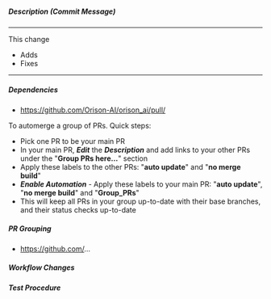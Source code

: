<!-- NOTICE: Populate this template before opening this PR.-->

##### Description (Commit Message) #####
<!-- A clear description of the changes in this PR.  This will be peer reviewed. -->
---
<!-- COMMIT MESSAGE MARKER - DO NOT DELETE THIS -->
This change <FILL ME IN>

* Adds <FILL ME IN OR REMOVE>
* Fixes <FILL ME IN OR REMOVE>

<!-- COMMIT MESSAGE MARKER - DO NOT DELETE THIS -->
---

<!-- NOTICE: Delete sections below that are not relevant to this PR. -->

##### Dependencies #####

<!-- Dependent PRs in other repos and new library dependencies. One link per line and no comments -->
- https://github.com/Orison-AI/orison_ai/pull/

To automerge a group of PRs. Quick steps:
 - Pick one PR to be your main PR
 - In your main PR, _**Edit**_ the _**Description**_ and add links to your other PRs under the "**Group PRs here...**" section
 - Apply these labels to the other PRs: "**auto update**" and "**no merge build**"
 - _**Enable Automation**_ - Apply these labels to your main PR: "**auto update**", "**no merge build**" and "**Group_PRs**"
 - This will keep all PRs in your group up-to-date with their base branches, and their status checks up-to-date

##### PR Grouping #####

<!-- Group PRs here that need to be merged together via Bulldozer. One link per line and no comments -->
- https://github.com/...

##### Workflow Changes #####

<!-- Changes to the SQA/SWE/MC workflow. What do people need to do differently when testing the code and using it after merge? -->

##### Test Procedure #####

<!-- A test procedure to tell if this PR is working. -->